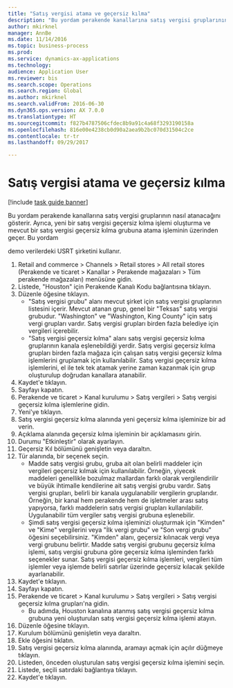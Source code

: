 ```yaml
--- 
title: "Satış vergisi atama ve geçersiz kılma"
description: "Bu yordam perakende kanallarına satış vergisi gruplarının nasıl atanacağını gösterir."
author: mkirknel
manager: AnnBe
ms.date: 11/14/2016
ms.topic: business-process
ms.prod: 
ms.service: dynamics-ax-applications
ms.technology: 
audience: Application User
ms.reviewer: bis
ms.search.scope: Operations
ms.search.region: Global
ms.author: mkirknel
ms.search.validFrom: 2016-06-30
ms.dyn365.ops.version: AX 7.0.0
ms.translationtype: HT
ms.sourcegitcommit: f827b4787506cfdec8b9a91c4a68f3293190158a
ms.openlocfilehash: 816e00e4238cb0d90a2aea9b2bc070d31504c2ce
ms.contentlocale: tr-tr
ms.lasthandoff: 09/29/2017

---
```

# <a name="sales-tax-assignment-and-overrides"></a>Satış vergisi atama ve geçersiz kılma

[!include [task guide banner](../../includes/task-guide-banner.md)]

Bu yordam perakende kanallarına satış vergisi gruplarının nasıl atanacağını gösterir. Ayrıca, yeni bir satış vergisi geçersiz kılma işlemi oluşturma ve mevcut bir satış vergisi geçersiz kılma grubuna atama işleminin üzerinden geçer. Bu yordam

demo verilerdeki USRT şirketini kullanır.

1. Retail and commerce > Channels > Retail stores > All retail stores (Perakende ve ticaret > Kanallar > Perakende mağazaları > Tüm perakende mağazaları) menüsüne gidin.
2. Listede, "Houston" için Perakende Kanalı Kodu bağlantısına tıklayın.
3. Düzenle öğesine tıklayın.
    * "Satış vergisi grubu" alanı mevcut şirket için satış vergisi gruplarının listesini içerir. Mevcut atanan grup, genel bir "Teksas" satış vergisi grubudur. "Washington" ve "Washington, King County" için satış vergi grupları vardır. Satış vergisi grupları birden fazla belediye için vergileri içerebilir.  
    * "Satış vergisi geçersiz kılma" alanı satış vergisi geçersiz kılma gruplarının kanala eşlenebildiği yerdir. Satış vergisi geçersiz kılma grupları birden fazla mağaza için çalışan satış vergisi geçersiz kılma işlemlerini gruplamak için kullanılabilir. Satış vergisi geçersiz kılma işlemlerini, el ile tek tek atamak yerine zaman kazanmak için grup oluşturulup doğrudan kanallara atanabilir.  
4. Kaydet'e tıklayın.
5. Sayfayı kapatın.
6. Perakende ve ticaret > Kanal kurulumu > Satış vergileri > Satış vergisi geçersiz kılma işlemlerine gidin.
7. Yeni'ye tıklayın.
8. Satış vergisi geçersiz kılma alanında yeni geçersiz kılma işleminize bir ad verin.
9. Açıklama alanında geçersiz kılma işleminin bir açıklamasını girin.
10. Durumu "Etkinleştir" olarak ayarlayın.
11. Geçersiz Kıl bölümünü genişletin veya daraltın.
12. Tür alanında, bir seçenek seçin.
    * Madde satış vergisi grubu, gruba ait olan belirli maddeler için vergileri geçersiz kılmak için kullanılabilir. Örneğin, yiyecek maddeleri genellikle bozulmaz mallardan farklı olarak vergilendirilir ve büyük ihtimalle kendilerine ait satış vergisi grubu vardır.     Satış vergisi grupları, belirli bir kanala uygulanabilir vergilerin gruplarıdır. Örneğin, bir kanal hem perakende hem de işletmeler arası satış yapıyorsa, farklı maddelerin satış vergisi grupları kullanılabilir. Uygulanabilir tüm vergiler satış vergisi grubuna eşlenebilir.  
    * Şimdi satış vergisi geçersiz kılma işleminizi oluşturmak için "Kimden" ve "Kime" vergilerini veya "İlk vergi grubu" ve "Son vergi grubu" öğesini seçebilirsiniz.    "Kimden" alanı, geçersiz kılınacak vergi veya vergi grubunu belirtir. Madde satış vergisi grubunu geçersiz kılma işlemi, satış vergisi grubuna göre geçersiz kılma işleminden farklı seçenekler sunar.    Satış vergisi geçersiz kılma işlemleri, vergileri tüm işlemler veya işlemde belirli satırlar üzerinde geçersiz kılacak şekilde ayarlanabilir.  
13. Kaydet'e tıklayın.
14. Sayfayı kapatın.
15. Perakende ve ticaret > Kanal kurulumu > Satış vergileri > Satış vergisi geçersiz kılma grupları'na gidin.
    * Bu adımda, Houston kanalına atanmış satış vergisi geçersiz kılma grubuna yeni oluşturulan satış vergisi geçersiz kılma işlemi atayın.  
16. Düzenle öğesine tıklayın.
17. Kurulum bölümünü genişletin veya daraltın.
18. Ekle öğesini tıklatın.
19. Satış vergisi geçersiz kılma alanında, aramayı açmak için açılır düğmeye tıklayın.
20. Listeden, önceden oluşturulan satış vergisi geçersiz kılma işlemini seçin.
21. Listede, seçili satırdaki bağlantıya tıklayın.
22. Kaydet'e tıklayın.



